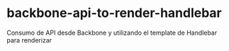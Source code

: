 # backbone-api-to-render-handlebar
Consumo de API desde Backbone y utilizando el template de Handlebar para renderizar
